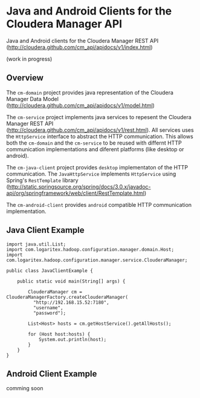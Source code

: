 Java and Android Clients for the Cloudera Manager API
===========================

Java and Android clients for the Cloudera Manager REST API (http://cloudera.github.com/cm_api/apidocs/v1/index.html)

(work in progress)

## Overview

The `cm-domain` project provides java representation of the Cloudera Manager Data Model (http://cloudera.github.com/cm_api/apidocs/v1/model.html)   

The `cm-service` project implements java services to repesent the Cloudera Manager REST API (http://cloudera.github.com/cm_api/apidocs/v1/rest.html).
All services uses the `HttpService` interface to abstract the HTTP communication. This allows both the `cm-domain` and 
the `cm-service` to be reused with differnt HTTP communication implementations and diferent platforms (like desktop or android).

The `cm-java-client` project provides `desktop` implementaton of the HTTP communication. The `JavaHttpService` implements 
`HttpService` using Spring's `RestTemplate` library (http://static.springsource.org/spring/docs/3.0.x/javadoc-api/org/springframework/web/client/RestTemplate.html)

The `cm-android-client` provides `android` compatible HTTP communication implementation.

## Java Client Example

    import java.util.List;
    import com.logaritex.hadoop.configuration.manager.domain.Host;
    import com.logaritex.hadoop.configuration.manager.service.ClouderaManager;

    public class JavaClientExample {

        public static void main(String[] args) {

      		ClouderaManager cm = ClouderaManagerFactory.createClouderaManager(
              "http://192.168.15.52:7180",
              "username", 
              "password");

      		List<Host> hosts = cm.getHostService().getAllHosts();

  	    	for (Host host:hosts) {
	  		    System.out.println(host);
  	    	}
    	}
    }

## Android Client Example

comming soon